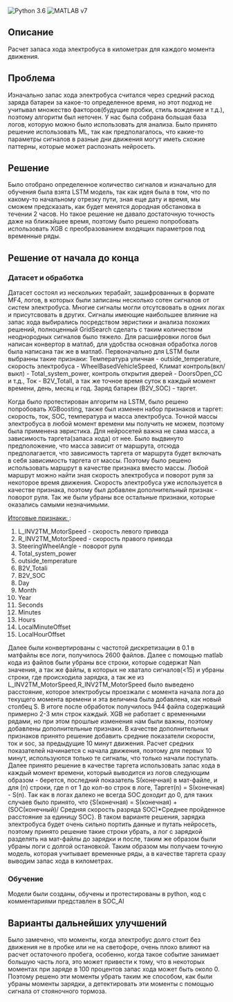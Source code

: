 ![Python 3.6](https://img.shields.io/badge/python-3.6-green.svg)
![MATLAB v7](https://img.shields.io/badge/MATLAB-v7-yelow.svg)

## Описание
Расчет запаса хода электробуса в километрах для каждого момента движения.

## Проблема
Изначально запас хода электробуса считался через средний расход заряда батареи за какое-то определенное время, но этот подход не учитывал множество факторов(будущие пробки, стиль вождение и т.д.), поэтому алгоритм был неточен. У нас была собрана большая база логов, которую можно было использовать для анализа. Было принято решение использовать ML, так как предполагалось, что какие-то параметры сигналов в разные дни движения могут иметь схожие паттерны, которые может распознать нейросеть.

## Решение
Было отобрано определенное количество сигналов и изначально для обучения была взята LSTM модель, так как идея была в том, что по какому-то начальному отрезку пути, зная еще дату и время, мы сможем предсказать, как будет менятся дородная обстановка в течении 2 часов. Но такое решение не давало достаточную точность даже на ближайшее время, поэтому было решено попробовать использовать XGB c преобразованием входящих параметров под временные ряды.

## Решение от начала до конца

### Датасет и обработка

<p>Датасет состоял из нескольких терабайт, зашифрованных в формате MF4, логов, в которых были записаны несколько сотен сигналов от систем электробуса. Многие сигналы могли отсутсвовать в одних логах и присутсвовать в других. Сигналы имеющие наибольшее влияние на запас хода выбирались посредством эвристики и анализа похожих решений, полноценный GridSearch сделать с таким количеством неоднородных сигналов было тяжело. Для расшифровки логов был написан конвертор в матлаб, для удобства основная обработка логов была написана так же в матлаб. Первоначально для LSTM были выбранны такие признаки: Температура уличная - outside_temperature, скорость электробуса - WheelBasedVehicleSpeed, Климат контроль(вкл/выкл) - Total_system_power, контроль открытия дверей -  DoorsOpen_CC и т.д., Ток - B2V_TotalI, а так же точное время суток в каждый момент времени, день, месяц и год. Заряд батареи (B2V_SOC) - таргет.</p>
<p>Когда было протестирован алгоритм на LSTM, было решено попробовать XGBoosting, также был изменен набор признаков и таргет: скорость, ток, SOC, температура и масса электробуса. Точной массы электробуса в любой момент времени мы получить не можем, поэтому была применена эвристика.
Для нейросетей важна не сама масса, а зависимость таргета(запаса хода) от нее. Было выдвинуто предположение, что масса зависит от маршрута, отсюда предполагается, что зависимость таргета от маршрута будет включать в себя зависимость таргета от массы. Поэтому было решено использовать маршрут в качестве признака вместо массы. Любой маршрут можно найти зная скорость электробуса и поворот руля за некоторое время движения. Скорость электробуса уже используется в качестве признака, поэтому был добавлен дополнительный признак - поворот руля. Так же были убраны все остальные признаки, которые оказались самыми незначимыми.</p>
<u>Итоговые признаки: </u>:
   <ol>
      <li> L_INV2TM_MotorSpeed - скорость левого привода
      <li> R_INV2TM_MotorSpeed - скорость правого привода
      <li> SteeringWheelAngle - поворот руля
      <li> Total_system_power
      <li> outside_temperature
      <li> B2V_Totali
      <li> B2V_SOC
      <li> Day
      <li> Month
      <li> Year
      <li> Seconds
      <li> Minutes
      <li> Hours
      <li> LocalMinuteOffset
      <li> LocalHourOffset
    </ol>
Далее были конвертированы с частотой дискретизации в 0.1 в матфайлы все логи, получилось 2600 файлов.
Далее с помощью matlab кода из файлов были убраны все строки, которые содержат Nan значения, а так же файлы, в которых не хватало сигналов(<15) и убраны строки, где происходила зарядка, а так же из L_INV2TM_MotorSpeed,R_INV2TM_MotorSpeed было выведено расстояние, которое электробусы проезжали с момента начала лога до текущего момента времени и эта величина была добавлена, как новый столбец S. В итоге после обработок получилось 944 файла содержащий примерно 2-3 млн строк каждый.
XGB не работает с временными рядами, но при этом прошлые изменения нам были важны, поэтому добавлены дополнительные признаки. В качестве дополнительных признаков принято решение добавить средние показатели скорости, ток и soc, за предыдущие 10 минут движения. Расчет средних показателей  начинается с начала движения, поэтому для первых 10 минут, используются только те сигналы, что только начали поступать.
Далее принято решение в качестве таргета использовать запас хода в каждый момент времени, который выводится из логов следующим образом - берется, последний показатель S(конечная) в мат-файле, и для (n) строки, где n от 1 до кол-во строк в логе, Таргет(n) = S(конечная) - S(n). Так как в логах далеко не всегда SOC доходит до 0, для таких случаев было принято, что
{S(конечная) = S(конечная) + (SOC(конечный)/ Средняя скорость разряда SOC)*Среднее пройденное расстояние за единицу SOC}.
В таком варианте решения, зарядка электробуса будет очень сильно портить данные и путать нейросеть, поэтому принято решение такие строки  убрать, а лог с зарядкой разделять на мат-файлы до зарядки и после, таким же образом были убраны логи с долгой остановкой. Таким образом мы получаем точную модель, которая учитывает временные ряды, а в качестве таргета сразу выводим запас хода в километрах.

### Обучение
Модели были созданы, обучены и протестированы в python, код с комментариями представлен в SOC_AI


## Варианты дальнейших улучшений
Было замечено, что моменты, когда электробус долго стоит без движения не в пробке или не на светофоре, очень плохо влияют на расчет остаточного пробега, особенно, когда такое событие занимает большую часть лога, это может привести к тому, что в некоторых моментах при заряде в 100 процентов запас хода может быть около 0. Поэтому решено эти моменты убрать таким же способом, как были убраны моменты зарядки, а детектировать эти моменты с помощью сигнала от стояночного тормоза.
